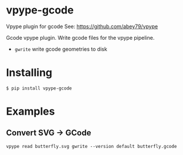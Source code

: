 # vpype-gcode
Vpype plugin for gcode
See: https://github.com/abey79/vpype


Gcode vpype plugin. Write gcode files for the vpype pipeline.

* `gwrite` write gcode geometries to disk


# Installing
`$ pip install vpype-gcode`

# Examples

## Convert SVG -> GCode

`vpype read butterfly.svg gwrite --version default butterfly.gcode`

